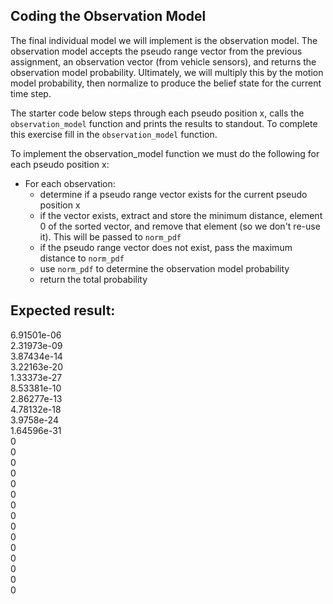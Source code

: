 ## Coding the Observation Model
The final individual model we will implement is the observation model. The observation model accepts the pseudo range vector from the previous assignment, an observation vector (from vehicle sensors), and returns the observation model probability. Ultimately, we will multiply this by the motion model probability, then normalize to produce the belief state for the current time step.  

The starter code below steps through each pseudo position x, calls the `observation_model` function and prints the results to standout. To complete this exercise fill in the `observation_model` function.  
  
To implement the observation_model function we must do the following for each pseudo position x:  
* For each observation:  
  * determine if a pseudo range vector exists for the current pseudo position x  
  * if the vector exists, extract and store the minimum distance, element 0 of the sorted vector, and remove that element (so we don't re-use it). This will be passed to `norm_pdf`  
  * if the pseudo range vector does not exist, pass the maximum distance to `norm_pdf`  
  * use `norm_pdf` to determine the observation model probability  
  * return the total probability    
  
## Expected result:  
  
6.91501e-06  
2.31973e-09  
3.87434e-14  
3.22163e-20  
1.33373e-27  
8.53381e-10  
2.86277e-13  
4.78132e-18  
3.9758e-24  
1.64596e-31  
0  
0  
0  
0  
0  
0  
0  
0  
0  
0  
0  
0  
0  
0  
0